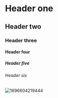 # Header one
## Header two
### Header three
#### Header four
##### Header five
###### Header six

![1696604219444](https://github.com/Exp-Communicate-Using-Markdown-Cohort-1/series-communicate-using-markdown-Movineo/assets/135596441/6353bfc7-dc7c-47d7-bf25-03d075764f7b)

